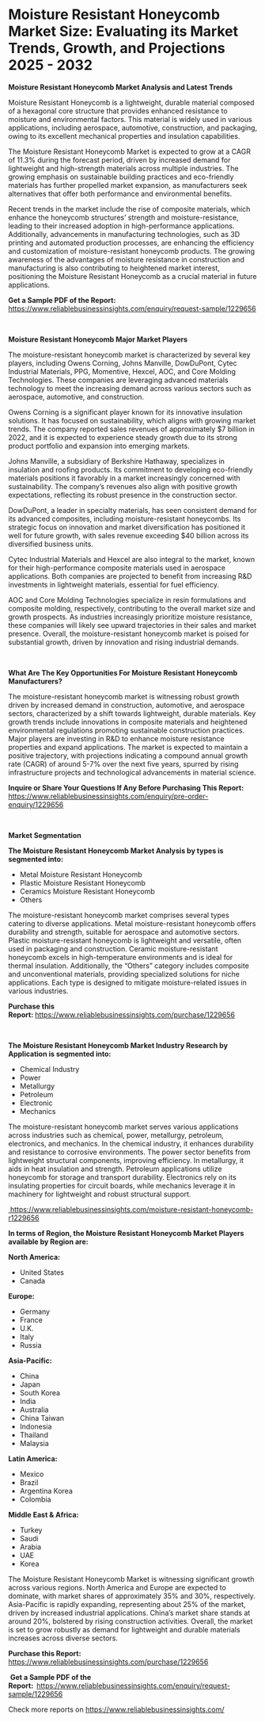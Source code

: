 <p><h1>Moisture Resistant Honeycomb Market Size: Evaluating its Market Trends, Growth, and Projections 2025 - 2032</h1></p><p><strong>Moisture Resistant Honeycomb Market Analysis and Latest Trends</strong></p>
<p><p>Moisture Resistant Honeycomb is a lightweight, durable material composed of a hexagonal core structure that provides enhanced resistance to moisture and environmental factors. This material is widely used in various applications, including aerospace, automotive, construction, and packaging, owing to its excellent mechanical properties and insulation capabilities.</p><p>The Moisture Resistant Honeycomb Market is expected to grow at a CAGR of 11.3% during the forecast period, driven by increased demand for lightweight and high-strength materials across multiple industries. The growing emphasis on sustainable building practices and eco-friendly materials has further propelled market expansion, as manufacturers seek alternatives that offer both performance and environmental benefits.</p><p>Recent trends in the market include the rise of composite materials, which enhance the honeycomb structures’ strength and moisture-resistance, leading to their increased adoption in high-performance applications. Additionally, advancements in manufacturing technologies, such as 3D printing and automated production processes, are enhancing the efficiency and customization of moisture-resistant honeycomb products. The growing awareness of the advantages of moisture resistance in construction and manufacturing is also contributing to heightened market interest, positioning the Moisture Resistant Honeycomb as a crucial material in future applications.</p></p>
<p><strong>Get a Sample PDF of the Report:&nbsp;</strong> <a href="https://www.reliablebusinessinsights.com/enquiry/request-sample/1229656?utm_campaign=1837&utm_medium=2&utm_source=Github&utm_content=ia&utm_term=02022025&utm_id=moisture-resistant-honeycomb">https://www.reliablebusinessinsights.com/enquiry/request-sample/1229656</a></p>
<p>&nbsp;</p>
<p><strong>Moisture Resistant Honeycomb Major Market Players</strong></p>
<p><p>The moisture-resistant honeycomb market is characterized by several key players, including Owens Corning, Johns Manville, DowDuPont, Cytec Industrial Materials, PPG, Momentive, Hexcel, AOC, and Core Molding Technologies. These companies are leveraging advanced materials technology to meet the increasing demand across various sectors such as aerospace, automotive, and construction.</p><p>Owens Corning is a significant player known for its innovative insulation solutions. It has focused on sustainability, which aligns with growing market trends. The company reported sales revenues of approximately $7 billion in 2022, and it is expected to experience steady growth due to its strong product portfolio and expansion into emerging markets.</p><p>Johns Manville, a subsidiary of Berkshire Hathaway, specializes in insulation and roofing products. Its commitment to developing eco-friendly materials positions it favorably in a market increasingly concerned with sustainability. The company’s revenues also align with positive growth expectations, reflecting its robust presence in the construction sector.</p><p>DowDuPont, a leader in specialty materials, has seen consistent demand for its advanced composites, including moisture-resistant honeycombs. Its strategic focus on innovation and market diversification has positioned it well for future growth, with sales revenue exceeding $40 billion across its diversified business units.</p><p>Cytec Industrial Materials and Hexcel are also integral to the market, known for their high-performance composite materials used in aerospace applications. Both companies are projected to benefit from increasing R&D investments in lightweight materials, essential for fuel efficiency.</p><p>AOC and Core Molding Technologies specialize in resin formulations and composite molding, respectively, contributing to the overall market size and growth prospects. As industries increasingly prioritize moisture resistance, these companies will likely see upward trajectories in their sales and market presence. Overall, the moisture-resistant honeycomb market is poised for substantial growth, driven by innovation and rising industrial demands.</p></p>
<p>&nbsp;</p>
<p><strong>What Are The Key Opportunities For Moisture Resistant Honeycomb Manufacturers?</strong></p>
<p><p>The moisture-resistant honeycomb market is witnessing robust growth driven by increased demand in construction, automotive, and aerospace sectors, characterized by a shift towards lightweight, durable materials. Key growth trends include innovations in composite materials and heightened environmental regulations promoting sustainable construction practices. Major players are investing in R&D to enhance moisture resistance properties and expand applications. The market is expected to maintain a positive trajectory, with projections indicating a compound annual growth rate (CAGR) of around 5-7% over the next five years, spurred by rising infrastructure projects and technological advancements in material science.</p></p>
<p><strong>Inquire or Share Your Questions If Any Before Purchasing This Report:</strong> <a href="https://www.reliablebusinessinsights.com/enquiry/pre-order-enquiry/1229656?utm_campaign=1837&utm_medium=2&utm_source=Github&utm_content=ia&utm_term=02022025&utm_id=moisture-resistant-honeycomb">https://www.reliablebusinessinsights.com/enquiry/pre-order-enquiry/1229656</a></p>
<p>&nbsp;</p>
<p><strong>Market Segmentation</strong></p>
<p><strong>The Moisture Resistant Honeycomb Market Analysis by types is segmented into:</strong></p>
<p><ul><li>Metal Moisture Resistant Honeycomb</li><li>Plastic Moisture Resistant Honeycomb</li><li>Ceramics Moisture Resistant Honeycomb</li><li>Others</li></ul></p>
<p><p>The moisture-resistant honeycomb market comprises several types catering to diverse applications. Metal moisture-resistant honeycomb offers durability and strength, suitable for aerospace and automotive sectors. Plastic moisture-resistant honeycomb is lightweight and versatile, often used in packaging and construction. Ceramic moisture-resistant honeycomb excels in high-temperature environments and is ideal for thermal insulation. Additionally, the “Others” category includes composite and unconventional materials, providing specialized solutions for niche applications. Each type is designed to mitigate moisture-related issues in various industries.</p></p>
<p><strong>Purchase this Report:&nbsp;</strong><a href="https://www.reliablebusinessinsights.com/purchase/1229656?utm_campaign=1837&utm_medium=2&utm_source=Github&utm_content=ia&utm_term=02022025&utm_id=moisture-resistant-honeycomb">https://www.reliablebusinessinsights.com/purchase/1229656</a></p>
<p>&nbsp;</p>
<p><strong>The Moisture Resistant Honeycomb Market Industry Research by Application is segmented into:</strong></p>
<p><ul><li>Chemical Industry</li><li>Power</li><li>Metallurgy</li><li>Petroleum</li><li>Electronic</li><li>Mechanics</li></ul></p>
<p><p>The moisture-resistant honeycomb market serves various applications across industries such as chemical, power, metallurgy, petroleum, electronics, and mechanics. In the chemical industry, it enhances durability and resistance to corrosive environments. The power sector benefits from lightweight structural components, improving efficiency. In metallurgy, it aids in heat insulation and strength. Petroleum applications utilize honeycomb for storage and transport durability. Electronics rely on its insulating properties for circuit boards, while mechanics leverage it in machinery for lightweight and robust structural support.</p></p>
<p><a href="https://www.reliablebusinessinsights.com/moisture-resistant-honeycomb-r1229656?utm_campaign=1837&utm_medium=2&utm_source=Github&utm_content=ia&utm_term=02022025&utm_id=moisture-resistant-honeycomb">&nbsp;https://www.reliablebusinessinsights.com/moisture-resistant-honeycomb-r1229656</a></p>
<p><strong>In terms of Region, the Moisture Resistant Honeycomb Market Players available by Region are:</strong></p>
<p>
    <p> <strong> North America: </strong>
        <ul>
            <li>United States</li>
            <li>Canada</li>
        </ul>
        </p> 
    <p> <strong> Europe: </strong>
        <ul>
            <li>Germany</li>
            <li>France</li>
            <li>U.K.</li>
            <li>Italy</li>
            <li>Russia</li>
        </ul>
        </p> 
    <p> <strong> Asia-Pacific: </strong>
        <ul>
            <li>China</li>
            <li>Japan</li>
            <li>South Korea</li>
            <li>India</li>
            <li>Australia</li>
            <li>China Taiwan</li>
            <li>Indonesia</li>
            <li>Thailand</li>
            <li>Malaysia</li>
        </ul>
        </p> 
    <p> <strong> Latin America: </strong>
        <ul>
            <li>Mexico</li>
            <li>Brazil</li>
            <li>Argentina Korea</li>
            <li>Colombia</li>
        </ul>
        </p> 
    <p> <strong> Middle East & Africa: </strong>
        <ul>
            <li>Turkey</li>
            <li>Saudi</li>
            <li>Arabia</li>
            <li>UAE</li>
            <li>Korea</li>
        </ul>
    </p>
    </p>
<p><p>The Moisture Resistant Honeycomb Market is witnessing significant growth across various regions. North America and Europe are expected to dominate, with market shares of approximately 35% and 30%, respectively. Asia-Pacific is rapidly expanding, representing about 25% of the market, driven by increased industrial applications. China’s market share stands at around 20%, bolstered by rising construction activities. Overall, the market is set to grow robustly as demand for lightweight and durable materials increases across diverse sectors.</p></p>
<p><strong>Purchase this Report: </strong><a href="https://www.reliablebusinessinsights.com/purchase/1229656?utm_campaign=1837&utm_medium=2&utm_source=Github&utm_content=ia&utm_term=02022025&utm_id=moisture-resistant-honeycomb">https://www.reliablebusinessinsights.com/purchase/1229656</a></p>
<p>&nbsp;<strong>Get a Sample PDF of the Report:&nbsp;&nbsp;</strong><a href="https://www.reliablebusinessinsights.com/enquiry/request-sample/1229656?utm_campaign=1837&utm_medium=2&utm_source=Github&utm_content=ia&utm_term=02022025&utm_id=moisture-resistant-honeycomb">https://www.reliablebusinessinsights.com/enquiry/request-sample/1229656</a></p>
<p><strong></strong></p>
<p>Check more reports on <a href="https://www.reliablebusinessinsights.com/?utm_campaign=1837&utm_medium=2&utm_source=Github&utm_content=ia&utm_term=02022025&utm_id=moisture-resistant-honeycomb">https://www.reliablebusinessinsights.com/</a></p>